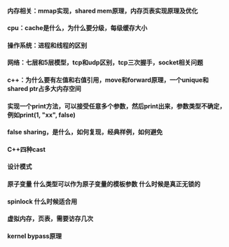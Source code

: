 #### 内存相关：mmap实现，shared mem原理，内存页表实现原理及优化
#### cpu：cache是什么，为什么要分级，每级缓存大小
#### 操作系统：进程和线程的区别
#### 网络：七层和5层模型，tcp和udp区别，tcp三次握手，socket相关问题
#### c++：为什么要有左值和右值引用，move和forward原理，一个unique和shared ptr占多大内存空间
#### 实现一个print方法，可以接受任意多个参数，然后print出来，参数类型不确定，例如print(1, "xx", false)
#### false sharing，是什么，如何复现，经典样例，如何避免
#### C++四种cast
#### 设计模式
#### 原子变量 什么类型可以作为原子变量的模板参数 什么时候是真正无锁的
#### spinlock 什么时候适合用 
#### 虚拟内存，页表，需要访存几次
#### kernel bypass原理
